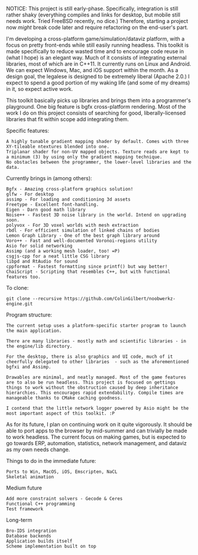 NOTICE: This project is still early-phase. Specifically, integration is still rather shaky (everything compiles and links for desktop, but mobile still needs work. Tried FreeBSD recently, no dice.) Therefore, starting a project now _might_ break code later and require refactoring on the end-user's part.

I'm developing a cross-platform game/simulation/dataviz platform, with a focus on pretty front-ends while still easily running headless. This toolkit is made specifically to reduce wasted time and to encourage code reuse in (what I hope) is an elegant way. Much of it consists of integrating external libraries, most of which are in C++11. It currently runs on Linux and Android. We can expect Windows, Mac, and iOS support within the month. As a design goal, the legalese is designed to be extremely liberal (Apache 2.0.)  I expect to spend a good portion of my waking life (and some of my dreams) in it, so expect active work.

This toolkit basically picks up libraries and brings them into a programmer's playground. One big feature is bgfx cross-platform rendering. Most of the work I do on this project consists of searching for good, liberally-licensed libraries that fit within scope add integrating them.

Specific features:
```
A highly tunable gradient mapping shader by default. Comes with three XY-tileable ntextures blended into one.
Triplanar shader for non-UV mapped objects. Texture reads are kept to a minimum (3) by using only the gradient mapping technique.
No obstacles between the programmer, the lower-level libraries and the data.
```

Currently brings in (among others):
```
Bgfx - Amazing cross-platform graphics solution!
glfw - For desktop
assimp - For loading and conditioning 3d assets
Freetype - Excellent font-handling.
Eigen - Darn good math library
Noise++ - Fastest 3D noise library in the world. Intend on upgrading soon.
polyvox - For 3D voxel worlds with mesh extraction
rbdl - For efficient simulation of linked chains of bodies
Lemon Graph Library - One of the best graph library around
Voro++ - Fast and well-documented Voronoi-regions utility
Asio for solid networking
Assimp (and a working mesh loader, too! =P)
csgjs-cpp for a neat little CSG library 
libpd and RtAudio for sound
cppformat - Fastest formatting since printf() but way better!
ChaiScript - Scripting that resembles C++, but with functional features too.
```

To clone:
```
git clone --recursive https://github.com/ColinGilbert/noobwerkz-engine.git
```

Program structure:
```
The current setup uses a platform-specific starter program to launch the main application.

There are many libraries - mostly math and scientific libraries - in the engine/lib directory.

For the desktop, there is also graphics and UI code, much of it cheerfully delegated to other libraries  - such as the aforementioned bgfxi and Assimp.

Drawables are minimal, and neatly managed. Most of the game features are to also be run headless. This project is focused on gettings things to work without the obstruction caused by deep inheritance hierarchies. This encourages rapid extendability. Compile times are manageable thanks to CMake caching goodness.

I contend that the little network logger powered by Asio might be the most important aspect of this toolkit. :P
```

As for its future, I plan on continuing work on it quite vigorously. It should be able to port apps to the browser by mid-summer and can trivially be made to work headless. The current focus on making games, but is expected to go towards ERP, automation, statistics, network management, and dataviz as my own needs change.

Things to do in the immediate future:
```
Ports to Win, MacOS, iOS, Emscripten, NaCL
Skeletal animation
```

Medium future
```
Add more constraint solvers - Gecode & Ceres
Functional C++ programming
Test framework
```

Long-term
```
Bro-IDS integration
Database backends
Application builds itself
Scheme implementation built on top
